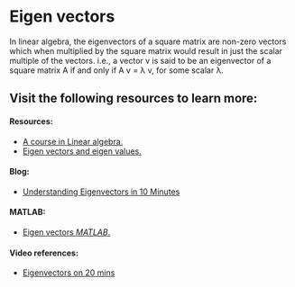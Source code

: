 # Eigen vectors
In linear algebra, the eigenvectors of a square matrix are non-zero vectors which when multiplied by the square matrix would result in just the scalar multiple of the vectors. i.e., a vector v is said to be an eigenvector of a square matrix A if and only if A v = λ v, for some scalar λ.


## Visit the following resources to learn more:

#### Resources:
- [A course in Linear algebra.](https://math.libretexts.org/Bookshelves/Linear_Algebra/A_First_Course_in_Linear_Algebra_(Kuttler)/07%3A_Spectral_Theory/7.01%3A_Eigenvalues_and_Eigenvectors_of_a_Matrix)
- [Eigen vectors and eigen values.](https://www.youtube.com/watch?v=PFDu9oVAE-g)

#### Blog:
- [Understanding Eigenvectors in 10 Minutes](https://programmathically.com/eigenvectors/)


#### MATLAB:
- [Eigen vectors _MATLAB_.](https://www.geeksforgeeks.org/eigenvalues-and-eigenvectors-in-matlab/ "Geeks for geeks" )

#### Video references:
- [Eigenvectors on 20 mins](https://youtu.be/PFDu9oVAE-g)

